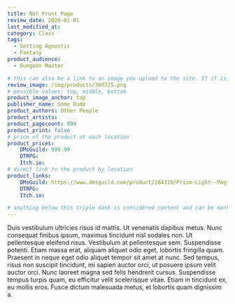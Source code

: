 ```yaml
---
title: Not Front Page
review_date: 2020-01-01
last_modified_at:
category: Class
tags:
  - Setting Agnostic
  - Fantasy
product_audience:
  - Dungeon Master

# this can also be a link to an image you upload to the site. If it is, it must start with a "/" or be a full link
review_image: /img/products/300725.png
# possible values: top, middle, bottom
product_image_anchor: top
publisher_name: Some Dude
product_authors: Other People
product_artists:
product_pagecount: 999
product_print: false
# price of the product at each location
product_prices:
    DMsGuild: 999.99
    DTRPG:
    Itch.io:
# direct link to the product by location
product_links:
    DMsGuild: https://www.dmsguild.com/product/284319/Prism-Light--Magic?affiliate_id=1713687
    DTRPG:
    Itch.io:

# anything below this triple dash is considered content and can be markup or html. It should be fully HTML compatible as long as your tags are formatted correctly.
---
```


Duis vestibulum ultricies risus id mattis. Ut venenatis dapibus metus. Nunc consequat finibus ipsum, maximus tincidunt nisl sodales non. Ut pellentesque eleifend risus. Vestibulum at pellentesque sem. Suspendisse potenti. Etiam massa erat, aliquam aliquet odio eget, lobortis fringilla quam. Praesent in neque eget odio aliquet tempor sit amet at nunc. Sed tempus, risus non suscipit tincidunt, mi sapien auctor orci, ut posuere ipsum velit auctor orci. Nunc laoreet magna sed felis hendrerit cursus. Suspendisse tempus turpis quam, eu efficitur velit scelerisque vitae. Etiam in tincidunt ex, eu mollis eros. Fusce dictum malesuada metus, et lobortis quam dignissim a.

